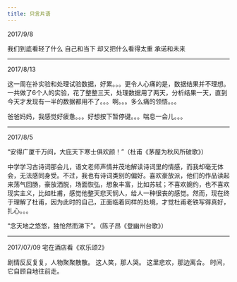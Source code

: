 ```yaml
---
title: 只言片语
---
```


2017/9/8

我们到底看轻了什么
自己和当下
却又把什么看得太重
承诺和未来

---
2017/8/13

这一周在补实验和处理试验数据，好累。。。更令人心痛的是，数据结果并不理想。一共做了6个人的实验，花了整整三天，处理数据用了两天，分析结果一天，直到今天才发现有一半的数据都用不了。。。啊。。。多么痛的领悟。。。

爸爸妈妈，我感觉好疲惫。。。好想按下暂停键。。。喘息一会儿。。。

---
2017/8/5

“安得广厦千万间，大庇天下寒士俱欢颜！”（杜甫《茅屋为秋风所破歌》）

中学学习古诗词那会儿，语文老师声情并茂地解读诗词里的情感，而我却毫无体会，无法感同身受。不过，我也有诗词类别的偏好。喜欢豪放派，他们的作品读起来荡气回肠，豪放洒脱，场面恢弘，想象丰富，比如苏轼；不喜欢婉约，也不喜欢现实主义，比如杜甫，感觉他整天悲天悯人，给人一种很丧的感觉。然而，现在终于理解了杜甫，因为此时的自己，正面临着同样的处境，才觉杜甫老铁写得真好，扎心。。。

“念天地之悠悠，独怆然而涕下”。（陈子昂《登幽州台歌》）

---
2017/07/09 宅在酒店看《欢乐颂2》

剧情反反复复，人物聚聚散散。
这人笑，那人哭。
这里悲欢，那边离合。
时间，它自顾自地往前走。





